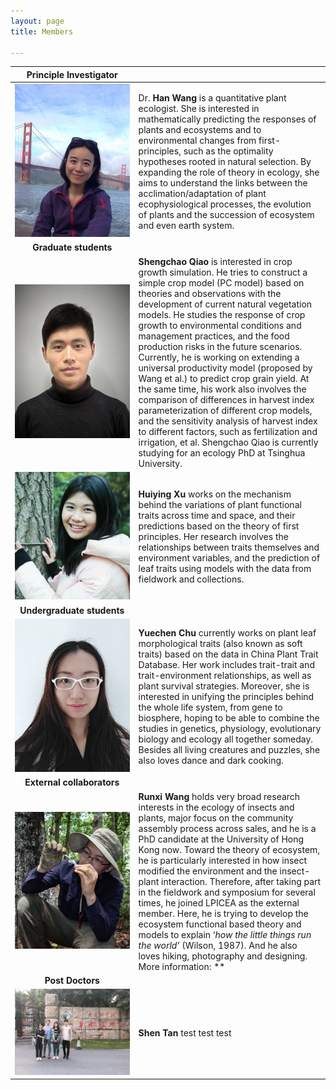 ```yaml
---
layout: page
title: Members

---
```


|                    Principle Investigator                    |                                                              |
| :----------------------------------------------------------: | :----------------------------------------------------------- |
| ![wang](https://raw.githubusercontent.com/LPICEA/lpicea.github.io/master/screenshots/wanghan.jpeg) | Dr. **Han Wang** is a quantitative plant ecologist. She is interested in mathematically predicting the responses of plants and ecosystems and to environmental changes from first-principles, such as the optimality hypotheses rooted in natural selection. By expanding the role of theory in ecology, she aims to understand the links between the acclimation/adaptation of plant ecophysiological processes, the evolution of plants and the succession of ecosystem and even earth system. |
|                  **Graduate&nbsp;students**                  |                                                              |
| ![Qiao](https://raw.githubusercontent.com/LPICEA/lpicea.github.io/master/screenshots/Qiao.png) | **Shengchao Qiao** is interested in crop growth simulation. He tries to construct a simple crop model (PC model) based on theories and observations with the development of current natural vegetation models. He studies the response of crop growth to environmental conditions and management practices, and the food production risks in the future scenarios. Currently, he is working on extending a universal productivity model (proposed by Wang et al.) to predict crop grain yield. At the same time, his work also involves the comparison of differences in harvest index parameterization of different crop models, and the sensitivity analysis of harvest index to different factors, such as fertilization and irrigation, et al. Shengchao Qiao is currently studying for an ecology PhD at Tsinghua University. |
| ![xu](https://raw.githubusercontent.com/LPICEA/lpicea.github.io/master/screenshots/xu.jpeg) | **Huiying Xu** works on the mechanism behind the variations of plant functional traits across time and space, and their predictions based on the theory of first principles. Her research involves the relationships between traits themselves and environment variables, and the prediction of leaf traits using models with the data from fieldwork and collections. |
|               **Undergraduate&nbsp;students**                |                                                              |
| ![Chu](https://raw.githubusercontent.com/LPICEA/lpicea.github.io/master/screenshots/Chu.png) | **Yuechen Chu** currently works on plant leaf morphological traits (also known as soft traits) based on the data in China Plant Trait Database. Her work includes trait-trait and trait-environment relationships, as well as plant survival strategies. Moreover, she is interested in unifying the principles behind the whole life system, from gene to biosphere, hoping to be able to combine the studies in genetics, physiology, evolutionary biology and ecology all together someday. Besides all living creatures and puzzles, she also loves dance and dark cooking. |
|               **External&nbsp;collaborators**                |                                                              |
| ![wangrunxi](https://raw.githubusercontent.com/LPICEA/lpicea.github.io/master/screenshots/wangrunxi.png) | **Runxi Wang** holds very broad research interests in the ecology of insects and plants, major focus on the community assembly process across sales, and he is a PhD candidate at the University of Hong Kong now. Toward the theory of ecosystem, he is particularly interested in how insect modified the environment and the insect-plant interaction. Therefore, after taking part in the fieldwork and symposium for several times, he joined LPICEA as the external member. Here, he is trying to develop the ecosystem functional based theory and models to explain ‘*how the little things run the world’*  (Wilson, 1987). And he also loves hiking, photography and designing. More information: **<!--[http://runxiwang.weebly.com](http://runxiwang.weebly.com/)*--> |
|                      **Post  Doctors**                       |                                                              |
| ![Chu](https://raw.githubusercontent.com/LPICEA/lpicea.github.io/master/screenshots/zhiwu1.jpg) | **Shen Tan** test test test                                  |

